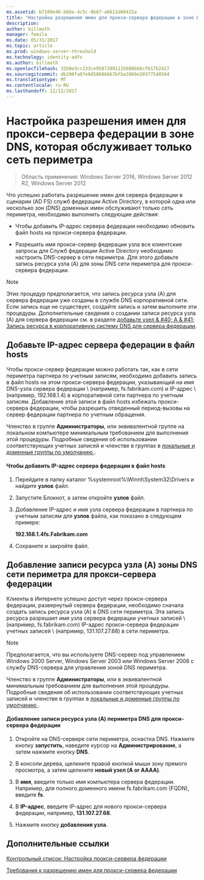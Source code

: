 ```yaml
---
ms.assetid: b7109e46-b66e-4c5c-8b87-a6611d68415a
title: "Настройка разрешения имен для прокси-сервера федерации в зоне DNS, которая обслуживает только сеть периметра"
description: 
author: billmath
manager: femila
ms.date: 05/31/2017
ms.topic: article
ms.prod: windows-server-threshold
ms.technology: identity-adfs
ms.author: billmath
ms.openlocfilehash: 32b8e3cc133ce95872881115608bb8cfb17b2427
ms.sourcegitcommit: db290fa07e9d50686667bfba3969e20377548504
ms.translationtype: MT
ms.contentlocale: ru-RU
ms.lasthandoff: 12/12/2017
---
```

# <a name="configure-name-resolution-for-a-federation-server-proxy-in-a-dns-zone-that-serves-only-the-perimeter-network"></a>Настройка разрешения имен для прокси-сервера федерации в зоне DNS, которая обслуживает только сеть периметра

>Область применения: Windows Server 2016, Windows Server 2012 R2, Windows Server 2012

Что успешно работать разрешение имен для сервера федерации в сценарии \(AD FS\) служб федерации Active Directory, в которой одна или несколько зон \(DNS\) доменных имен обслуживают только сеть периметра, необходимо выполнить следующие действия:  
  
-   Чтобы добавить IP-адрес сервера федерации необходимо обновить файл hosts на прокси-сервера федерации.  
  
-   Разрешить имя прокси-сервер федерации узла все клиентские запросы для Служб федерации Active Directory необходимо настроить DNS-сервер в сети периметра. Для этого добавьте запись ресурса узла \(A\) для зоны DNS сети периметра для прокси-сервера федерации.  
  
> [!NOTE]  
> Этих процедур предполагается, что запись ресурса узла \(A\) для сервера федерации уже созданы в службе DNS корпоративной сети. Если запись еще не существует, создайте запись и затем выполните эти процедуры. Дополнительные сведения о создании записи ресурса узла \(A\) для сервера федерации см. в разделе [добавьте узел & #40; A & #41; Запись ресурса в корпоративную систему DNS для сервера федерации](Add-a-Host--A--Resource-Record-to-Corporate-DNS-for-a-Federation-Server.md).  
  
## <a name="add-the-ip-address-of-a-federation-server-to-the-hosts-file"></a>Добавьте IP-адрес сервера федерации в файл hosts  
Чтобы прокси-сервер федерации можно работать так, как в сети периметра партнера по учетным записям, необходимо добавить запись в файл hosts на этом прокси-сервера федерации, указывающий на имя DNS-узла сервера федерации \ (например, fs.fabrikam.com\) и IP-адрес \ (например, 192.168.1.4\) в корпоративной сети партнера по учетным записям. Добавление этой записи в файл hosts избежать прокси-сервера федерации, чтобы разрешить отведенный период-вызовы на сервер федерации партнера по учетным обращения.  
  
Членство в группе **Администраторы**, или эквивалентной группе на локальном компьютере минимальным требованием для выполнения этой процедуры.  Подробные сведения об использовании соответствующих учетных записей и членстве в группах в [локальные и доменные группы по умолчанию ](https://go.microsoft.com/fwlink/?LinkId=83477).   
  
#### <a name="to-add-the-ip-address-of-a-federation-server-to-the-hosts-file"></a>Чтобы добавить IP-адрес сервера федерации в файл hosts  
  
1.  Перейдите в папку каталог %systemroot%\\Winnt\\System32\\Drivers и найдите **узлов** файл.  
  
2.  Запустите Блокнот, а затем откройте **узлов** файл.  
  
3.  Добавление IP-адрес и имя узла сервера федерации в партнера по учетным записям для **узлов** файла, как показано в следующем примере:  
  
    **192.168.1.4fs.Fabrikam.com**  
  
4.  Сохраните и закройте файл.  
  
## <a name="add-a-host-a-resource-record-to-perimeter-dns-for-a-federation-server-proxy"></a>Добавление записи ресурса узла \(A\) зоны DNS сети периметра для прокси-сервера федерации  
Клиенты в Интернете успешно доступ через прокси-сервера федерации, развернутый сервера федерации, необходимо сначала создать запись ресурса узла \(A\) в DNS сети периметра. Эта запись ресурса разрешает имя узла сервера федерации учетных записей \ (например, fs.fabrikam.com\) IP-адрес прокси-сервера федерации учетных записей \ (например, 131.107.27.68\) в сети периметра.  
  
> [!NOTE]  
> Предполагается, что вы используете DNS-сервер под управлением Windows 2000 Server, Windows Server 2003 или Windows Server 2008 с службу DNS-сервера для управления зоной DNS периметра.  
  
Членство в группе **Администраторы**, или в эквивалентной минимальным требованием для выполнения этой процедуры.  Подробные сведения об использовании соответствующих учетных записей и членстве в группах в [локальные и доменные группы по умолчанию ](https://go.microsoft.com/fwlink/?LinkId=83477).   
  
#### <a name="to-add-a-host-a-resource-record-to-perimeter-dns-for-a-federation-server-proxy"></a>Добавление записи ресурса узла \(A\) периметра DNS для прокси-сервера федерации  
  
1.  Откройте на DNS-сервере сети периметра, оснастка DNS. Нажмите кнопку **запустить**, наведите курсор на **Администрирование**, а затем нажмите кнопку **DNS**.  
  
2.  В консоли дерева, щелкните правой кнопкой мыши зону прямого просмотра, а затем щелкните **новый узел \(A or AAAA\)**.  
  
3.  В **имя**, введите только имя компьютера сервера федерации. Например, для полного доменного имени fs.fabrikam.com \(FQDN\), введите **fs**.  
  
4.  В **IP-адрес**, введите IP-адрес для нового прокси-сервера федерации, например, **131.107.27.68**.  
  
5.  Нажмите кнопку **добавления узла**.  
  
## <a name="additional-references"></a>Дополнительные ссылки  
[Контрольный список: Настройка прокси-сервера федерации](Checklist--Setting-Up-a-Federation-Server-Proxy.md)  
  
[Требования к разрешению имен для прокси-сервера федерации](https://technet.microsoft.com/library/dd807055.aspx)  
  

